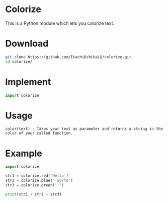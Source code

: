 # Colorize
This is a Python module which lets you colorize text.

# Download 
```bash
git clone https://github.com/ItachiUchihaLX/colorize.git
cd colorize/
```

# Implement
```python
import colorize
```
# Usage
```
color(text) - Takes your text as parameter and returns a string in the color of your called function.
```

# Example
```python
import colorize

str1 = colorize.red('Hello')
str2 = colorize.blue(' world')
str3 = colorize.green('!')

print(str1 + str2 + str3)
```

